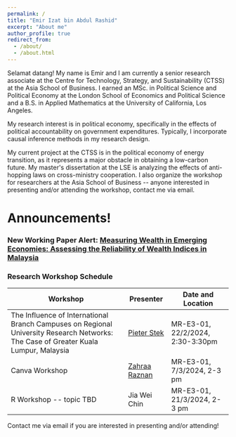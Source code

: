 ```yaml
---
permalink: /
title: "Emir Izat bin Abdul Rashid"
excerpt: "About me"
author_profile: true
redirect_from: 
  - /about/
  - /about.html
---
```


Selamat datang! My name is Emir and I am currently a senior research associate at the Centre for Technology, Strategy, and Sustainability (CTSS) at the Asia School of Business. I earned an MSc. in Political Science and Political Economy at the London School of Economics and Political Science and a B.S. in Applied Mathematics at the University of California, Los Angeles.
					
My research interest is in political economy, specifically in the effects of political accountability on government expenditures. Typically, I incorporate causal inference methods in my research design.

My current project at the CTSS is in the political economy of energy transition, as it represents a major obstacle in obtaining a low-carbon future. My master's dissertation at the LSE is analyzing the effects of anti-hopping laws on cross-ministry cooperation. I also organize the workshop for researchers at the Asia School of Business -- anyone interested in presenting and/or attending the workshop, contact me via email. 

Announcements!
======

### New Working Paper Alert: [Measuring Wealth in Emerging Economies: Assessing the Reliability of Wealth Indices in Malaysia]()


### Research Workshop Schedule

| Workshop          | Presenter  |     Date and Location                                                       |
| --------         | ------ | ------------------------------------------------------------ |
| The Influence of International Branch Campuses on Regional University Research Networks: The Case of Greater Kuala Lumpur, Malaysia | [Pieter Stek](https://pstek.nl/)  | MR-E3-01, 22/2/2024, 2:30-3:30pm |
|Canva Workshop | [Zahraa Raznan](https://www.behance.net/zahraaraznan) | MR-E3-01, 7/3/2024, 2-3 pm|
| R Workshop -- topic TBD | Jia Wei Chin | MR-E3-01, 21/3/2024, 2-3 pm | 

Contact me via email if you are interested in presenting and/or attending!






                  

